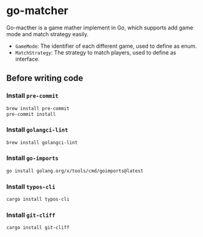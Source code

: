 # go-matcher

Go-macther is a game mather implement in Go, which supports add game mode and match strategy easily.

- `GameMode`: The identifier of each different game, used to define as enum.
- `MatchStrategy`: The strategy to match players, used to define as interface.


## Before writing code
### Install `pre-commit`
```bash
brew install pre-commit
pre-commit install
```
### Install `golangci-lint`
```bash
brew install golangci-lint
```

### Install `go-imports`
```bash
go install golang.org/x/tools/cmd/goimports@latest
```
### Install `typos-cli`
```bash
cargo install typos-cli
```
### Install `git-cliff`
```bash
cargo install git-cliff
```
